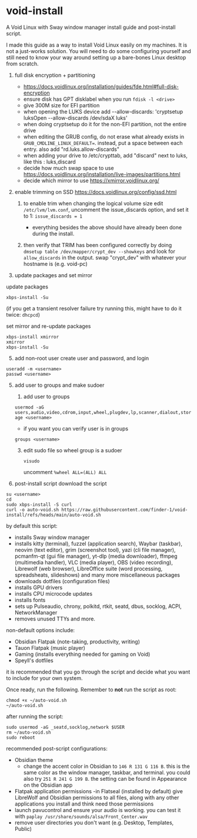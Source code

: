 # void-install
A Void Linux with Sway window manager install guide and post-install script.


I made this guide as a way to install Void Linux easily on my machines. It is not a just-works solution. You will need to do some configuring yourself and still need to know your way around setting up a bare-bones Linux desktop from scratch.



1. full disk encryption + partitioning 
    - https://docs.voidlinux.org/installation/guides/fde.html#full-disk-encryption
    - ensure disk has GPT disklabel when you run `fdisk -l <drive>`
    - give 300M size for EFI partition
    - when opening the LUKS device add --allow-discards: 'cryptsetup luksOpen --allow-discards /dev/sdaX luks'
    - when doing cryptsetup do it for the non-EFI partition, not the entire drive
    - when editing the GRUB config, do not erase what already exists in `GRUB_CMDLINE_LINUX_DEFAULT=`. instead, put a space between each entry. also add "rd.luks.allow-discards"
    - when adding your drive to /etc/crypttab, add "discard" next to luks, like this : luks,discard
    - decide how much swap space to use
        https://docs.voidlinux.org/installation/live-images/partitions.html
    - decide which mirror to use
        https://xmirror.voidlinux.org/

2. enable trimming on SSD
    https://docs.voidlinux.org/config/ssd.html
	1. to enable trim when changing the logical volume size edit `/etc/lvm/lvm.conf`, uncomment the issue_discards option, and set it to 1:
`issue_discards = 1`
    	- everything besides the above should have already been done during the install.
    
	2. then verify that TRIM has been configured correctly by doing `dmsetup table /dev/mapper/crypt_dev --showkeys` and look for `allow_discards` in the output. swap "crypt_dev" with whatever your hostname is (e.g. void-pc)

3. update packages and set mirror

update packages

`xbps-install -Su`

(if you get a transient resolver failure try running this, might have to do it twice: `dhcpcd`)

set mirror and re-update packages

```
xbps-install xmirror
xmirror
xbps-install -Su
```

5. add non-root user
   create user and password, and login

```
useradd -m <username>
passwd <username>
```

5. add user to groups and make sudoer
	1. add user to groups
    
   `usermod -aG users,audio,video,cdrom,input,wheel,plugdev,lp,scanner,dialout,storage <username>`
   
	- if you want you can verify user is in groups
   
	`groups <username>`

	3. edit sudo file so wheel group is a sudoer
 
        `visudo`
    
        uncomment `%wheel ALL=(ALL) ALL`


7. post-install script
download the script
```
su <username>
cd
sudo xbps-install -S curl
curl -o auto-void.sh https://raw.githubusercontent.com/finder-1/void-install/refs/heads/main/auto-void.sh
```

by default this script:
- installs Sway window manager
- installs kitty (terminal), fuzzel (application search), Waybar (taskbar), neovim (text editor), grim (screenshot tool), yazi (cli file manager), pcmanfm-qt (gui file manager), yt-dlp (media downloader), ffmpeg (multimedia handler), VLC (media player), OBS (video recording), Librewolf (web browser), LibreOffice suite (word processing, spreadsheats, slideshows) and many more miscellaneous packages 
- downloads dotfiles (configuration files)
- installs GPU drivers
- installs CPU microcode updates
- installs fonts
- sets up Pulseaudio, chrony, polkitd, rtkit, seatd, dbus, socklog, ACPI, NetworkManager
- removes unused TTYs
and more.
   
non-default options include:
- Obsidian Flatpak (note-taking, productivity, writing)
- Tauon Flatpak (music player)
- Gaming (installs everything needed for gaming on Void)
- Speyll's dotfiles

it is recommended that you go through the script and decide what you want to include for your own system. 

Once ready, run the following. Remember to **not** run the script as root: 

```
chmod +x ~/auto-void.sh
~/auto-void.sh
```

after running the script:

```
sudo usermod -aG _seatd,socklog,network $USER
rm ~/auto-void.sh
sudo reboot
```


recommended post-script configurations:
- Obsidian theme
	- change the accent color in Obsidian to `146 R 131 G 116 B`. this is the same color as the window manager, taskbar, and terminal. you could also try `251 R 241 G 199 B`. the setting can be found in Appearance on the Obsidian app
- Flatpak application permissions
  -in Flatseal (installed by default) give LibreWolf and Obsidian permissions to all files, along with any other applications you install and think need those permissions
- launch pavucontrol and ensure your audio is working. you can test it with `paplay /usr/share/sounds/alsa/Front_Center.wav`
- remove user directories you don't want (e.g. Desktop, Templates, Public)
